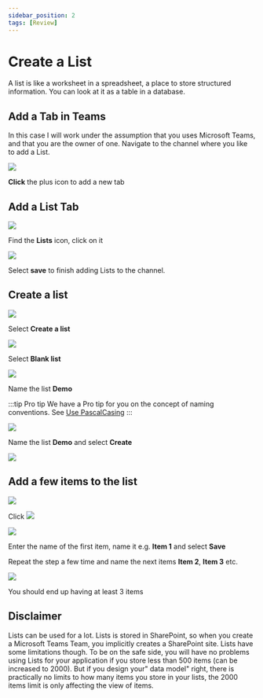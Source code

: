 ```yaml
---
sidebar_position: 2
tags: [Review]
---
```


# Create a List

A list is like a worksheet in a spreadsheet, a place to store structured information. You can look at it as a table in a database.

## Add a Tab in Teams

In this case I will work under the assumption that you uses Microsoft Teams, and that you are the owner of one. Navigate to the channel where you like to add a List. 

![](2022-09-22-14-16-51.png)

**Click** the plus icon to add a new tab
## Add a List Tab
![](2022-09-22-14-19-35.png)

Find the **Lists** icon, click on it

![](2022-09-22-14-20-07.png)

Select **save** to finish adding Lists to the channel.

## Create a list

![](2022-09-22-14-21-21.png)

Select **Create a list**

![](2022-09-22-14-22-55.png)

Select **Blank list**


![](2022-09-22-14-25-36.png)


Name the list **Demo** 

:::tip Pro tip
We have a Pro tip for you on the concept of naming conventions. See [Use PascalCasing](../../pro-tips/name-using-pascal-casing)
:::

![](2022-09-22-14-47-08.png)

Name the list **Demo** and select **Create**

![](2022-09-22-14-48-49.png)

## Add a few items to the list

![](2022-09-25-17-32-15.png)

Click ![](2022-09-25-17-32-48.png)

![](2022-09-25-17-33-28.png)

Enter the name of the first item, name it e.g. **Item 1** and select **Save**

Repeat the step a few time and name the next items **Item 2**, **Item 3** etc.

![](2022-09-25-17-36-09.png)

You should end up having at least 3 items


## Disclaimer

Lists can be used for a lot. Lists is stored in SharePoint, so when you create a Microsoft Teams Team, you implicitly creates a SharePoint site. Lists have some limitations though. To be on the safe side, you will have no problems using Lists for your application if you store less than 500 items (can be increased to 2000). But if you design your" data model" right, there is practically no limits to how many items you store in your lists, the 2000 items limit is only affecting the view of items.

